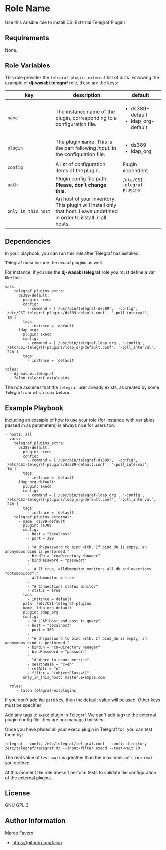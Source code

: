 Role Name
=========

Use this Ansible role to install CSI External Telegraf Plugins.

Requirements
------------

None.

Role Variables
--------------

This role provides the `telegraf_plugins_external` list of dicts. Following the example of **dj-wasabi.telegraf** role, these are the keys:

| key  | description | default |
|----------|----------|----------|
| `name`     | The instance name of the plugin, corresponding to a configuration file. | <ul><li>ds389-default</li><li>ldap_org-default</li></ul> |
| `plugin`   | The plugin name. This is the part following _input._ in the configuration file. | <ul><li>ds389</li><li>ldap_org</li></ul>|
| `config`   | A list of configuration items of the plugin. | Plugin dependent |
| `path`     | Plugin config file path. __Please, don't change this__. | `/etc/CSI-telegraf-plugins` |
| `only_in_this_host` | An host of your inventory. This plugin will install only that host. Leave undefined in order to install in all hosts. | |

Dependencies
------------

In your playbook, you can run this role after Telegraf has installed.

Telegraf must include the _execd_ plugins as well.

For instance, if you use the **dj-wasabi.telegraf** role you must define a var like this:

```
vars:
    telegraf_plugins_extra:
      ds389-default:
        plugin: execd
        config:
          - command = ['/usr/bin/telegraf-ds389', '-config', '/etc/CSI-telegraf-plugins/ds389-default.conf', '-poll_interval', '1m']
        tags:
          - instance = 'default'
      ldap_org:
        plugin: execd
        config:
          - command = ['/usr/bin/telegraf-ldap_org', '-config', '/etc/CSI-telegraf-plugins/ldap_org-default.conf', '-poll_interval', '24h']
        tags:
          - instance = 'default'

roles:
  - dj-wasabi.telegraf
  - falon.telegraf-extplugins
```

The role assumes that the `telegraf` user already exists, as created by some Telegraf role which runs before.


Example Playbook
----------------

Including an example of how to use your role (for instance, with variables passed in as parameters) is always nice for users too:

    - hosts: all
      vars:
        telegraf_plugins_extra:
          ds389-default:
            plugin: execd
            config:
              - command = ['/usr/bin/telegraf-ds389', '-config', '/etc/CSI-telegraf-plugins/ds389-default.conf', '-poll_interval', '1m']
            tags:
              - instance = 'default'
          ldap_org-default:
            plugin: execd
            config:
              - command = ['/usr/bin/telegraf-ldap_org', '-config', '/etc/CSI-telegraf-plugins/ldap_org-default.conf', '-poll_interval', '24h']
            tags:
              - instance = 'default'
        telegraf_plugins_external:
          - name: ds389-default
            plugin: ds389
            config:
              - host = "localhost"
              - port = 389
              -
              - "# dn/password to bind with. If bind_dn is empty, an anonymous bind is performed."
              - bindDn = "cn=Directory Manager"
              - bindPassword = "password"
              -
              - '# If true, alldbmonitor monitors all db and overrides "dbtomonitor".'
              - alldbmonitor = true
              -
              - "# Connections status monitor"
              - status = true
            tags:
              - instance = default
            path: /etc/CSI-telegraf-plugins
          - name: ldap_org-default
            plugin: ldap_org
            config:
              - "# LDAP Host and post to query"
              - host = "localhost"
              - port = 389
              -
              - "# dn/password to bind with. If bind_dn is empty, an anonymous bind is performed."
              - bindDn = "cn=Directory Manager"
              - bindPassword = "password"
              -
              - "# Where to count metrics"
              - searchBase = "c=en"
              - retAttr = "o"
              - filter = "(objectClass=*)"
            only_in_this_host: master.example.com

      roles:
         - falon.telegraf-extplugins

If you don't add the `path` key, then the default value will be used. Other keys must be specified.

Add any tags to `execd` plugin in Telegraf. We can't add tags to the external plugin config file, they are not managed by _shim_.

Once you have placed all your execd plugin in Telegraf too, you can test them by:

```
telegraf --config /etc/telegraf/telegraf.conf --config-directory /etc/telegraf/telegraf.d/ --input-filter execd --test-wait 70
```

The real value of `test-wait` is greather than  the maximum `poll_interval` you defined.

At this moment the role doesn't perform tests to validate the configuration of the external plugins.

License
-------
GNU GPL 3 

Author Information
------------------

Marco Favero
 - https://github.com/falon
